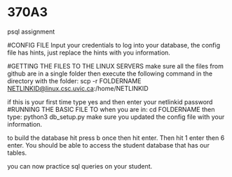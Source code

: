# 370A3
psql assignment 

#CONFIG FILE
Input your credentials to log into your database, the config file has hints, just replace the hints with you information.

#GETTING THE FILES TO THE LINUX SERVERS
make sure all the files from github are in a single folder then execute the following command in the directory with the folder:
scp -r FOLDERNAME NETLINKID@linux.csc.uvic.ca:/home/NETLINKID

if this is your first time type yes and then enter your netlinkid password
#RUNNING THE BASIC FILE TO 
when you are in: cd FOLDERNAME
then type: python3 db_setup.py
make sure you updated the config file with your information. 

to build the database hit press b once then hit enter.
Then hit 1 enter then 6 enter. You should be able to access the student database that has our tables. 

you can now practice sql queries on your student. 
